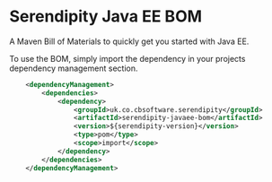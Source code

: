# Serendipity Java EE BOM

A Maven Bill of Materials to quickly get you started with Java EE.

To use the BOM, simply import the dependency in your projects dependency management section.

```xml
	<dependencyManagement>
		<dependencies>
			<dependency>
				<groupId>uk.co.cbsoftware.serendipity</groupId>
				<artifactId>serendipity-javaee-bom</artifactId>
				<version>${serendipity-version}</version>
				<type>pom</type>
				<scope>import</scope>
			</dependency>
		</dependencies>
	</dependencyManagement>
```
